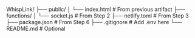 WhispLink/
├── public/
│   └── index.html    # From previous artifact
├── functions/
│   └── socket.js     # From Step 2
├── netlify.toml      # From Step 3
├── package.json      # From Step 6
├── .gitignore        # Add .env here
└── README.md         # Optional